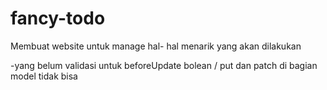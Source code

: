 # fancy-todo
Membuat website untuk manage hal- hal menarik yang akan dilakukan

-yang belum validasi untuk beforeUpdate bolean / put dan patch di bagian model tidak bisa

